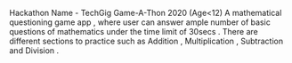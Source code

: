 Hackathon Name - TechGig Game-A-Thon 2020 (Age<12)
A mathematical questioning game app , where user can answer ample number of basic questions of mathematics under the time limit of 30secs . There are different sections to practice
such as Addition , Multiplication , Subtraction and Division .
